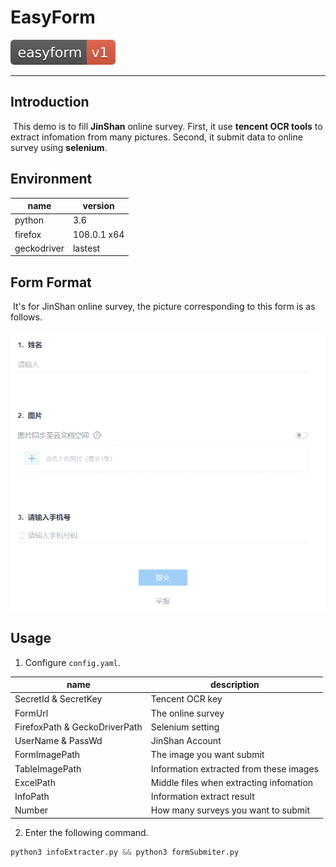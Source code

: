 # EasyForm

![](https://github.com/WD-2711/easyForm/blob/main/README/easyform-v1-red.svg)

------



## Introduction

​	This demo is to fill **JinShan** online survey. First, it use **tencent OCR tools** to extract infomation from many pictures. Second, it submit data to online survey using **selenium**.

## Environment

| name        | version     |
| ----------- | ----------- |
| python      | 3.6         |
| firefox     | 108.0.1 x64 |
| geckodriver | lastest     |

## Form Format

​	It's for JinShan online survey, the picture corresponding to this form is as follows.

![](https://github.com/WD-2711/easyForm/blob/main/README/1.png)

## Usage

1. Configure `config.yaml`.

| name                          | description                             |
| ----------------------------- | --------------------------------------- |
| SecretId & SecretKey          | Tencent OCR key                         |
| FormUrl                       | The online survey                       |
| FirefoxPath & GeckoDriverPath | Selenium setting                        |
| UserName & PassWd             | JinShan Account                         |
| FormImagePath                 | The image you want submit               |
| TableImagePath                | Information extracted from these images |
| ExcelPath                     | Middle files when extracting infomation |
| InfoPath                      | Information extract result              |
| Number                        | How many surveys you want to submit     |

2. Enter the following command.

```python
python3 infoExtracter.py && python3 formSubmiter.py
```
